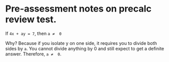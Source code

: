 # Pre-assessment notes on precalc review test.

If `4x + ay = 7`, then `a ≠  0`

Why? Because if you isolate y on one side, it requires you to divide both sides by `a`. You cannot divide anything by 0 and still expect to get a definite answer. Therefore, `a ≠  0`.
